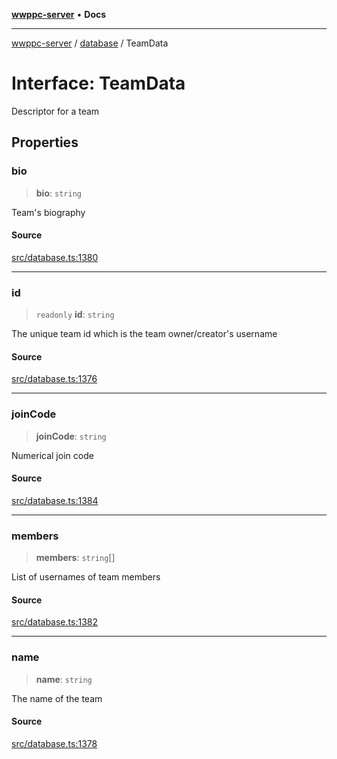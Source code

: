 [**wwppc-server**](../../README.md) • **Docs**

***

[wwppc-server](../../modules.md) / [database](../README.md) / TeamData

# Interface: TeamData

Descriptor for a team

## Properties

### bio

> **bio**: `string`

Team's biography

#### Source

[src/database.ts:1380](https://github.com/WWPPC/WWPPC-server/blob/db20055e35fd52dcfa5e227481f94ec317e29b6f/src/database.ts#L1380)

***

### id

> `readonly` **id**: `string`

The unique team id which is the team owner/creator's username

#### Source

[src/database.ts:1376](https://github.com/WWPPC/WWPPC-server/blob/db20055e35fd52dcfa5e227481f94ec317e29b6f/src/database.ts#L1376)

***

### joinCode

> **joinCode**: `string`

Numerical join code

#### Source

[src/database.ts:1384](https://github.com/WWPPC/WWPPC-server/blob/db20055e35fd52dcfa5e227481f94ec317e29b6f/src/database.ts#L1384)

***

### members

> **members**: `string`[]

List of usernames of team members

#### Source

[src/database.ts:1382](https://github.com/WWPPC/WWPPC-server/blob/db20055e35fd52dcfa5e227481f94ec317e29b6f/src/database.ts#L1382)

***

### name

> **name**: `string`

The name of the team

#### Source

[src/database.ts:1378](https://github.com/WWPPC/WWPPC-server/blob/db20055e35fd52dcfa5e227481f94ec317e29b6f/src/database.ts#L1378)
